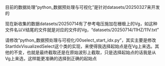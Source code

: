 目前的数据处理“python_数据预处理与可视化”是针对datasets/20250327来开发的

现在新收集的数据datasets/20250714有了参考电压施加在栅极上的Vg，如这种文件名以V结尾的文件就是对应的文件的Vg，“datasets/20250714/11HZ/11V.txt”


请修改“python_数据预处理与可视化/00select_start_idx.py”，其实主要是修改StartIdxVisualizedSelect这个类的实现，来使得我选择起始点是在Vg上来选。其他的不变，也就是最终截取还是在原始波形上截取，只是选择起始点的话我是从Vg上来选，这样能更准确的选择到正确的起始点